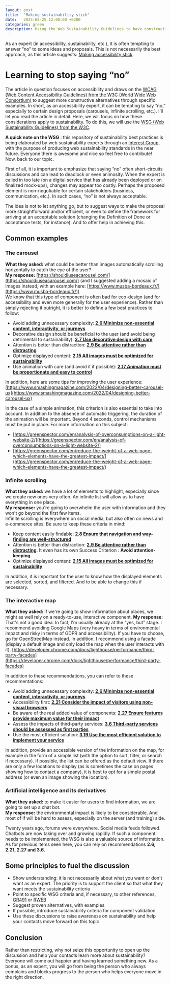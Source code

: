 ```yaml
---
layout: post
title:  "Making sustainability stick"
date:   2025-08-25 12:00:00 +0200
categories: green
description: Using the Web Sustainability Guidelines to have constructive discussions
---
```


As an expert (in accessibility, sustainability, etc.), it is often tempting to answer “no” to some ideas and proposals. This is not necessarily the best approach, as this article suggests: [Making accessibility stick](https://buttondown.com/access-ability/archive/how-to-make-accessibility-stick/).  

# Learning to stop saying “no”
The article in question focuses on accessibility and draws on the [WCAG (Web Content Accessibility Guidelines) from the W3C (World Wide Web Consortium)](https://www.w3.org/WAI/standards-guidelines/wcag/) to suggest more constructive alternatives through specific examples. In short, as an accessibility expert, it can be tempting to say “no,” especially to certain design proposals (carousels, infinite scrolling, etc.). I'll let you read the article in detail. Here, we will focus on how these considerations apply to sustainability. To do this, we will use the [WSG (Web Sustainability Guidelines) from the W3C](https://w3c.github.io/sustainableweb-wsg/).  

**A quick note on the WSG** : this repository of sustainability best practices is being elaborated by web sustainability experts through an [Interest Group](https://www.w3.org/groups/ig/sustainableweb/), with the purpose of producing web sustainability standards in the near future. Everyone there is awesome and nice so feel free to contribute!   
Now, back to our topic.  
 
First of all, it is important to emphasize that saying “no” often short-circuits discussions and can lead to deadlock or even animosity. When the expert is called in too late (on a digital service that has already been deployed or on finalized mock-ups), changes may appear too costly. Perhaps the proposed element is non-negotiable for certain stakeholders (business, communication, etc.). In such cases, “no” is not always acceptable.  
 
The idea is not to let anything go, but to suggest ways to make the proposal more straightforward and/or efficient, or even to define the framework for arriving at an acceptable solution (changing the Definition of Done or acceptance tests, for instance). And to offer help in achieving this.  
 
## Common examples
### The carousel
**What they asked:** what could be better than images automatically scrolling horizontally to catch the eye of the user?  
**My response:** [https://shouldiuseacarousel.com/](https://shouldiuseacarousel.com/) (and I suggested adding a mosaic of images instead, with an example here: [https://www.musba-bordeaux.fr/](https://www.musba-bordeaux.fr/))   
We know that this type of component is often bad for eco-design (and for accessibility and even more generally for the user experience). Rather than simply rejecting it outright, it is better to define a few best practices to follow:  
* Avoid adding unnecessary complexity: **[2.6 Minimize non-essential content, interactivity, or journeys](https://w3c.github.io/sustainableweb-wsg/#minimize-non-essential-content-interactivity-or-journeys)**  
* Decorative design should be beneficial to the user (and avoid being detrimental to sustainability): **[2.7 Use decorative design with care](https://w3c.github.io/sustainableweb-wsg/#use-decorative-design-with-care)**
* Attention is better than distraction: **[2.9 Be attentive rather than distracting](https://w3c.github.io/sustainableweb-wsg/#be-attentive-rather-than-distracting)**  
* Optimize displayed content: **[2.15 All images must be optimized for sustainability](https://w3c.github.io/sustainableweb-wsg/#all-images-must-be-optimized-for-sustainability)**
* Use animation with care (and avoid it if possible): **[2.17 Animation must be proportionate and easy to control](https://w3c.github.io/sustainableweb-wsg/#animation-must-be-proportionate-and-easy-to-control)**
  
In addition, here are some tips for improving the user experience: [https://www.smashingmagazine.com/2022/04/designing-better-carousel-ux](https://www.smashingmagazine.com/2022/04/designing-better-carousel-ux) 
 
In the case of a simple animation, this criterion is also essential to take into account. In addition to the absence of automatic triggering, the duration of the animation will be important. Beyond 4 seconds, control mechanisms must be put in place. For more information on this subject:
 
* [https://greenspector.com/en/analysis-of-overconsumptions-on-a-light-website-2/](https://greenspector.com/en/analysis-of-overconsumptions-on-a-light-website-2/)
* [https://greenspector.com/en/reduce-the-weight-of-a-web-page-which-elements-have-the-greatest-impact/](https://greenspector.com/en/reduce-the-weight-of-a-web-page-which-elements-have-the-greatest-impact/)  
  

### Infinite scrolling  
**What they asked:** we have a lot of elements to highlight, especially since we create new ones very often. An infinite list will allow us to have everything in one place.  
**My response:** you're going to overwhelm the user with information and they won't go beyond the first few items.  
Infinite scrolling is everywhere on social media, but also often on news and e-commerce sites. Be sure to keep these criteria in mind:  
* Keep content easily findable: **[2.8 Ensure that navigation and way-finding are well-structured](https://w3c.github.io/sustainableweb-wsg/#ensure-that-navigation-and-way-finding-are-well-structured)**  
* Attention is better than distraction: **[2.9 Be attentive rather than distracting](https://w3c.github.io/sustainableweb-wsg/#be-attentive-rather-than-distracting)**. It even has its own Success Criterion : **Avoid attention-keeping**.
* Optimize displayed content: **[2.15 All images must be optimized for sustainability](https://w3c.github.io/sustainableweb-wsg/#all-images-must-be-optimized-for-sustainability)**   
  
In addition, it is important for the user to know how the displayed elements are selected, sorted, and filtered. And to be able to change this if necessary.
  
  
### The interactive map
**What they asked:** if we're going to show information about places, we might as well rely on a ready-to-use, interactive component.
**My response:** That's not a good idea. In fact, I'm usually already at the “yes, but” stage. I recommend avoiding Google Maps (very heavy in terms of environmental impact and risky in terms of GDPR and accessibility). If you have to choose, go for OpenStreetMap instead. In addition, I recommend using a facade (display a default image and only load the map when the user interacts with it). [https://developer.chrome.com/docs/lighthouse/performance/third-party-facades](https://developer.chrome.com/docs/lighthouse/performance/third-party-facades)  

In addition to these recommendations, you can refer to these recommentations:  
* Avoid adding unnecessary complexity: **[2.6 Minimize non-essential content, interactivity, or journeys](https://w3c.github.io/sustainableweb-wsg/#minimize-non-essential-content-interactivity-or-journeys)**  
* Accessibility first: **[2.21 Consider the impact of visitors using non-visual browsers](https://w3c.github.io/sustainableweb-wsg/#consider-the-impact-of-visitors-using-non-visual-browsers)**  
* Be aware of the real added value of components: **[2.27 Ensure features provide maximum value for their impact](https://w3c.github.io/sustainableweb-wsg/#ensure-features-provide-maximum-value-for-their-impact)**  
* Assess the impacts of third-party services: **[3.6 Third-party services should be assessed as first parties](https://w3c.github.io/sustainableweb-wsg/#third-party-services-should-be-assessed-as-first-parties)**  
* Use the most efficient solution: **[3.19 Use the most efficient solution to implement your service](https://w3c.github.io/sustainableweb-wsg/#use-the-most-efficient-solution-to-implement-your-service)**
  
In addition, provide an accessible version of the information on the map, for example in the form of a simple list (with the option to sort, filter, or search if necessary). If possible, the list can be offered as the default view. If there are only a few locations to display (as is sometimes the case on pages showing how to contact a company), it is best to opt for a simple postal address (or even an image showing the location).  

### Artificial intelligence and its derivatives  
**What they asked:** to make it easier for users to find information, we are going to set up a chat bot.  
**My response:** the environmental impact is likely to be considerable. And most of if will be hard to assess, especially on the server (and training) side.  
   
Twenty years ago, forums were everywhere. Social media feeds followed. Chatbots are now taking over and growing rapidly. If such a component needs to be implemented, the WSG is also a valuable source of information. As for previous items seen here, you can rely on recommendations **2.6, 2.21, 2.27 and 3.6**.  
  
## Some principles to fuel the discussion
* Show understanding: it is not necessarily about what you want or don't want as an expert. The priority is to support the client so that what they want meets the sustainability criteria   
* Point to specific WSG criteria and, if necessary, to other references, [GR491](https://gr491.isit-europe.org/en/) or [RWEB](https://rweb.greenit.fr/en)  
* Suggest proven alternatives, with examples  
* If possible, introduce sustainability criteria for component validation  
* Use these discussions to raise awareness on sustainability and help your contacts move forward on this topic  
  
## Conclusion
Rather than restricting, why not seize this opportunity to open up the discussion and help your contacts learn more about sustainability? Everyone will come out happier and having learned something new. As a bonus, as an expert, you will go from being the person who always complains and blocks progress to the person who helps everyone move in the right direction.